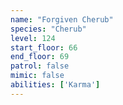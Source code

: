 ```yaml
---
name: "Forgiven Cherub"
species: "Cherub"
level: 124
start_floor: 66
end_floor: 69
patrol: false
mimic: false
abilities: ['Karma']
---
```

